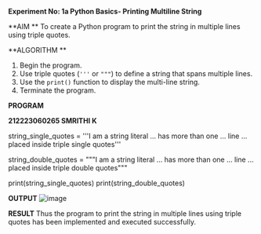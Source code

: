 **Experiment No: 1a Python Basics- Printing Multiline String**

**AIM ** 
To create a Python program to print the string in multiple lines using triple quotes.

**ALGORITHM  **
1. Begin the program.  
2. Use triple quotes (`'''` or `"""`) to define a string that spans multiple lines.  
3. Use the `print()` function to display the multi-line string.  
4. Terminate the program.

**PROGRAM**

**212223060265
SMRITHI K**

string_single_quotes = '''I am a string literal
... has more than one
... line
... placed inside triple single quotes'''

string_double_quotes = """I am a string literal
... has more than one
... line
... placed inside triple double quotes"""

print(string_single_quotes)
print(string_double_quotes)

**OUTPUT**
![image](https://github.com/user-attachments/assets/4cddcd85-f564-48ec-88f4-f5d3d777cd39)


**RESULT**
Thus the program to print the string in multiple lines using triple quotes has been implemented and executed successfully.

